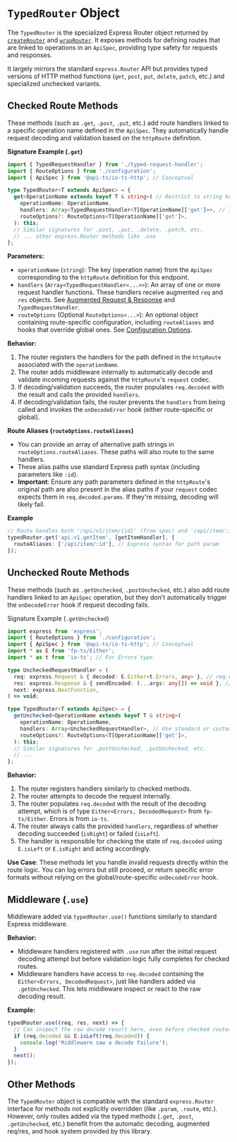 # `TypedRouter` Object

The `TypedRouter` is the specialized Express Router object returned by
[`createRouter`](./create-router) and [`wrapRouter`](./wrap-router). It exposes methods
for defining routes that are linked to operations in an `ApiSpec`, providing type safety
for requests and responses.

It largely mirrors the standard `express.Router` API but provides typed versions of HTTP
method functions (`get`, `post`, `put`, `delete`, `patch`, etc.) and specialized
unchecked variants.

## Checked Route Methods

These methods (such as `.get`, `.post`, `.put`, etc.) add route handlers linked to a
specific operation name defined in the `ApiSpec`. They automatically handle request
decoding and validation based on the `httpRoute` definition.

**Signature Example (`.get`)**

```typescript
import { TypedRequestHandler } from './typed-request-handler';
import { RouteOptions } from './configuration';
import { ApiSpec } from '@api-ts/io-ts-http'; // Conceptual

type TypedRouter<T extends ApiSpec> = {
  get<OperationName extends keyof T & string>( // Restrict to string keys of the ApiSpec
    operationName: OperationName,
    handlers: Array<TypedRequestHandler<T[OperationName]['get']>>, // Type handlers based on the specific HttpRoute
    routeOptions?: RouteOptions<T[OperationName]['get']>,
  ): this;
  // Similar signatures for .post, .put, .delete, .patch, etc.
  // ... other express.Router methods like .use
};
```

**Parameters:**

- `operationName` (`string`): The key (operation name) from the `ApiSpec` corresponding
  to the `httpRoute` definition for this endpoint.
- `handlers` (`Array<TypedRequestHandler<...>>`): An array of one or more request
  handler functions. These handlers receive augmented `req` and `res` objects. See
  [Augmented Request & Response](./request-response) and `TypedRequestHandler`.
- `routeOptions` (Optional `RouteOptions<...>`): An optional object containing
  route-specific configuration, including `routeAliases` and hooks that override global
  ones. See [Configuration Options](./configuration).

**Behavior:**

1. The router registers the handlers for the path defined in the `httpRoute` associated
   with the `operationName`.
2. The router adds middleware internally to automatically decode and validate incoming
   requests against the `httpRoute`'s `request` codec.
3. If decoding/validation succeeds, the router populates `req.decoded` with the result
   and calls the provided `handlers`.
4. If decoding/validation fails, the router prevents the `handlers` from being called
   and invokes the `onDecodeError` hook (either route-specific or global).

**Route Aliases (`routeOptions.routeAliases`)**

- You can provide an array of alternative path strings in `routeOptions.routeAliases`.
  These paths will also route to the same handlers.
- These alias paths use standard Express path syntax (including parameters like `:id`).
- **Important**: Ensure any path parameters defined in the `httpRoute`'s original path
  are also present in the alias paths if your `request` codec expects them in
  `req.decoded.params`. If they're missing, decoding will likely fail.

**Example**

```typescript
// Route handles both '/api/v1/item/{id}' (from spec) and '/api/item/:id' (alias)
typedRouter.get('api.v1.getItem', [getItemHandler], {
  routeAliases: ['/api/item/:id'], // Express syntax for path param
});
```

## Unchecked Route Methods

These methods (such as `.getUnchecked`, `.postUnchecked`, etc.) also add route handlers
linked to an `ApiSpec` operation, but they don't automatically trigger the
`onDecodeError` hook if request decoding fails.

Signature Example (`.getUnchecked`)

```typescript
import express from 'express';
import { RouteOptions } from './configuration';
import { ApiSpec } from '@api-ts/io-ts-http'; // Conceptual
import * as E from 'fp-ts/Either';
import * as t from 'io-ts'; // For Errors type

type UncheckedRequestHandler = (
  req: express.Request & { decoded: E.Either<t.Errors, any> }, // req.decoded is Either
  res: express.Response & { sendEncoded: (...args: any[]) => void }, // res is still augmented
  next: express.NextFunction,
) => void;

type TypedRouter<T extends ApiSpec> = {
  getUnchecked<OperationName extends keyof T & string>(
    operationName: OperationName,
    handlers: Array<UncheckedRequestHandler>, // Use standard or custom handler type
    routeOptions?: RouteOptions<T[OperationName]['get']>,
  ): this;
  // Similar signatures for .postUnchecked, .putUnchecked, etc.
  // ...
};
```

**Behavior:**

1. The router registers handlers similarly to checked methods.
2. The router attempts to decode the request internally.
3. The router populates `req.decoded` with the result of the decoding attempt, which is
   of type `Either<Errors, DecodedRequest>` from `fp-ts/Either`. Errors is from `io-ts`.
4. The router always calls the provided `handlers`, regardless of whether decoding
   succeeded (`isRight`) or failed (`isLeft`).
5. The handler is responsible for checking the state of `req.decoded` using `E.isLeft`
   or `E.isRight` and acting accordingly.

**Use Case**: These methods let you handle invalid requests directly within the route
logic. You can log errors but still proceed, or return specific error formats without
relying on the global/route-specific `onDecodeError` hook.

## Middleware (`.use`)

Middleware added via `typedRouter.use()` functions similarly to standard Express
middleware.

**Behavior:**

- Middleware handlers registered with `.use` run after the initial request decoding
  attempt but before validation logic fully completes for checked routes.
- Middleware handlers have access to `req.decoded` containing the
  `Either<Errors, DecodedRequest>`, just like handlers added via `.getUnchecked`. This
  lets middleware inspect or react to the raw decoding result.

**Example:**

```typescript
typedRouter.use((req, res, next) => {
  // Can inspect the raw decode result here, even before checked routes
  if (req.decoded && E.isLeft(req.decoded)) {
    console.log('Middleware saw a decode failure');
  }
  next();
});
```

## Other Methods

The `TypedRouter` object is compatible with the standard `express.Router` interface for
methods not explicitly overridden (like `.param`, `.route`, etc.). However, only routes
added via the typed methods (`.get`, `.post`, `.getUnchecked`, etc.) benefit from the
automatic decoding, augmented req/res, and hook system provided by this library.
